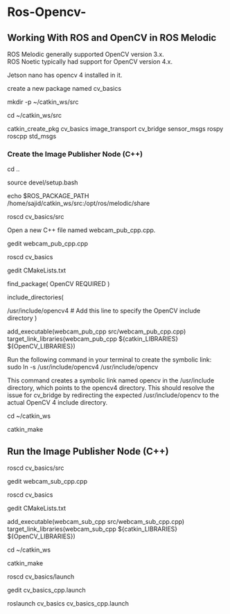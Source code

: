 # Ros-Opencv-
## Working With ROS and OpenCV in ROS Melodic  

ROS Melodic generally supported OpenCV version 3.x.  
ROS Noetic typically had support for OpenCV version 4.x.   

Jetson nano has opencv 4 installed in it.

create a new package named cv_basics  

mkdir -p ~/catkin_ws/src  

cd ~/catkin_ws/src  

catkin_create_pkg cv_basics image_transport cv_bridge sensor_msgs rospy roscpp std_msgs

### Create the Image Publisher Node (C++)  

cd ..  

source devel/setup.bash  

 echo $ROS_PACKAGE_PATH
/home/sajid/catkin_ws/src:/opt/ros/melodic/share  

roscd cv_basics/src  


Open a new C++ file named webcam_pub_cpp.cpp.  

gedit webcam_pub_cpp.cpp



roscd cv_basics  


gedit CMakeLists.txt  

find_package( OpenCV REQUIRED )  

include_directories(
  
  /usr/include/opencv4  # Add this line to specify the OpenCV include directory
)  

add_executable(webcam_pub_cpp src/webcam_pub_cpp.cpp)  
target_link_libraries(webcam_pub_cpp ${catkin_LIBRARIES} ${OpenCV_LIBRARIES})

Run the following command in your terminal to create the symbolic link:  
sudo ln -s /usr/include/opencv4 /usr/include/opencv  

This command creates a symbolic link named opencv in the /usr/include directory, which points to the opencv4 directory. This should resolve the issue for cv_bridge by redirecting the expected /usr/include/opencv to the actual OpenCV 4 include directory.  

cd ~/catkin_ws  

catkin_make  

## Run the Image Publisher Node (C++)  

roscd cv_basics/src  

gedit webcam_sub_cpp.cpp  

roscd cv_basics  

gedit CMakeLists.txt  

add_executable(webcam_sub_cpp src/webcam_sub_cpp.cpp)  
target_link_libraries(webcam_sub_cpp ${catkin_LIBRARIES} ${OpenCV_LIBRARIES})  

cd ~/catkin_ws  

catkin_make  

roscd cv_basics/launch  

gedit cv_basics_cpp.launch  


roslaunch cv_basics cv_basics_cpp.launch




